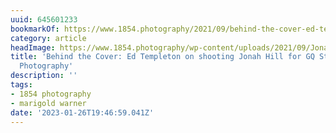 ```yaml
---
uuid: 645601233
bookmarkOf: https://www.1854.photography/2021/09/behind-the-cover-ed-templeton-jonah-hill-gq-style/
category: article
headImage: https://www.1854.photography/wp-content/uploads/2021/09/Jonah-Hill-Ed-Templeton-GQ-Style-1.jpeg
title: 'Behind the Cover: Ed Templeton on shooting Jonah Hill for GQ Style - 1854
  Photography'
description: ''
tags:
- 1854 photography
- marigold warner
date: '2023-01-26T19:46:59.041Z'
---
```



